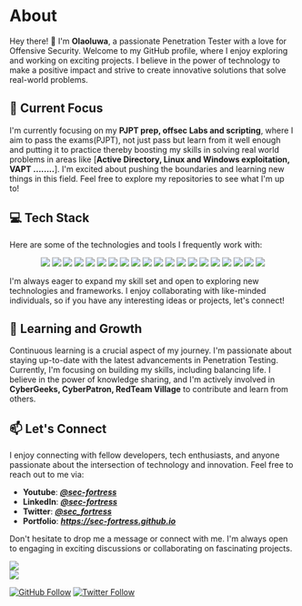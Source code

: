 # About

Hey there! 👋 I'm **Olaoluwa**, a passionate Penetration Tester with a love for Offensive Security. Welcome to my GitHub profile, where I enjoy exploring and working on exciting projects. I believe in the power of technology to make a positive impact and strive to create innovative solutions that solve real-world problems.

## 🔭 Current Focus

I'm currently focusing on my **PJPT prep, offsec Labs and scripting**, where I aim to pass the exams(PJPT), not just pass but learn from it well enough and putting it to practice thereby boosting my skills in solving real world problems in areas like [**Active Directory, Linux and Windows exploitation, VAPT ........**]. I'm excited about pushing the boundaries and learning new things in this field. Feel free to explore my repositories to see what I'm up to!

## 💻 Tech Stack

Here are some of the technologies and tools I frequently work with:

<p align="center">
<img src="https://img.shields.io/badge/python-3670A0?style=for-the-badge&logo=python&logoColor=ffdd54">
<img src="https://img.shields.io/badge/Linux-FCC624?style=for-the-badge&logo=linux&logoColor=black">
<img src="https://img.shields.io/badge/XFCE-%232284F2.svg?style=for-the-badge&logo=xfce&logoColor=white">
<img src="https://img.shields.io/badge/sqlite-%2307405e.svg?style=for-the-badge&logo=sqlite&logoColor=white">
<img src="https://img.shields.io/badge/shell_script-%23121011.svg?style=for-the-badge&logo=gnu-bash&logoColor=white">
<img src="https://img.shields.io/badge/Debian-D70A53?style=for-the-badge&logo=debian&logoColor=white">
<img src="https://img.shields.io/badge/Ubuntu-E95420?style=for-the-badge&logo=ubuntu&logoColor=white">
<img src="https://img.shields.io/badge/Kali-268BEE?style=for-the-badge&logo=kalilinux&logoColor=white">
<img src="https://img.shields.io/badge/Android-3DDC84?style=for-the-badge&logo=android&logoColor=white">
<img src="https://img.shields.io/badge/apache-%23D42029.svg?style=for-the-badge&logo=apache&logoColor=white">
<img src="https://img.shields.io/badge/markdown-%23000000.svg?style=for-the-badge&logo=markdown&logoColor=white">
<img src="https://img.shields.io/badge/Tor-7D4698?style=for-the-badge&logo=Tor-Browser&logoColor=white">
<img src="https://img.shields.io/badge/Obsidian-%23483699.svg?style=for-the-badge&logo=obsidian&logoColor=white">
<img src="https://img.shields.io/badge/pycharm-143?style=for-the-badge&logo=pycharm&logoColor=black&color=black&labelColor=green">
<img src="https://img.shields.io/badge/VIM-%2311AB00.svg?style=for-the-badge&logo=vim&logoColor=white">
<img src="https://img.shields.io/badge/Discord-%235865F2.svg?style=for-the-badge&logo=discord&logoColor=white">
<img src="https://img.shields.io/badge/YouTube-%23FF0000.svg?style=for-the-badge&logo=YouTube&logoColor=white">
<img src="https://img.shields.io/badge/linkedin-%230077B5.svg?style=for-the-badge&logo=linkedin&logoColor=white">
<img src="https://img.shields.io/badge/Pinterest-%23E60023.svg?style=for-the-badge&logo=Pinterest&logoColor=white">
<img src="https://img.shields.io/badge/LibreOffice-%2318A303?style=for-the-badge&logo=LibreOffice&logoColor=white">
</p>

I'm always eager to expand my skill set and open to exploring new technologies and frameworks. I enjoy collaborating with like-minded individuals, so if you have any interesting ideas or projects, let's connect!


## 🌱 Learning and Growth

Continuous learning is a crucial aspect of my journey. I'm passionate about staying up-to-date with the latest advancements in Penetration Testing. Currently, I'm focusing on building my skills, including balancing life. I believe in the power of knowledge sharing, and I'm actively involved in **CyberGeeks, CyberPatron, RedTeam Village** to contribute and learn from others.


## 📫 Let's Connect

I enjoy connecting with fellow developers, tech enthusiasts, and anyone passionate about the intersection of technology and innovation. Feel free to reach out to me via:

- **Youtube**: ***[@sec-fortress](https://youtube.com/@sec-fortress)*** 
- **LinkedIn**: ***[@sec-fortress](https://www.linkedin.com/in/sci-sec)***
- **Twitter**: ***[@sec_fortress](https://twitter.com/sec_fortress)***
- **Portfolio**: ***https://sec-fortress.github.io***

Don't hesitate to drop me a message or connect with me. I'm always open to engaging in exciting discussions or collaborating on fascinating projects.

![](https://github-readme-stats.vercel.app/api?username=sec-fortress&theme=nightowl&hide_border=false&include_all_commits=false&count_private=false)<br/>
![](https://github-readme-streak-stats.herokuapp.com/?user=sec-fortress&theme=nightowl&hide_border=false)<br/>

[![GitHub Follow](https://img.shields.io/github/followers/sec-fortress?style=social)](https://github.com/sec-fortress)
[![Twitter Follow](https://img.shields.io/twitter/follow/sec_fortress?style=social)](https://twitter.com/sec_fortress)
